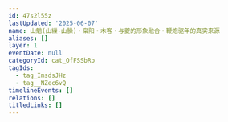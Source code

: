 ```yaml
---
id: 47s2l55z
lastUpdated: '2025-06-07'
name: 山魈(山繅-山臊)・枭阳・木客・与夔的形象融合・鞭炮驱年的真实来源
aliases: []
layer: 1
eventDate: null
categoryId: cat_OfFSSbRb
tagIds:
  - tag_ImsdsJHz
  - tag__NZec6vQ
timelineEvents: []
relations: []
titledLinks: []
---
```


